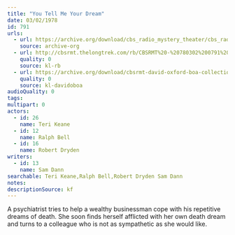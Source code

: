 ```yaml
---
title: "You Tell Me Your Dream"
date: 03/02/1978
id: 791
urls: 
  - url: https://archive.org/download/cbs_radio_mystery_theater/cbs_radio_mystery_theater-0751-0800.zip/cbs_radio_mystery_theater-0751-0800%2Fcbsrmt_0791_you_tell_me_your_dream.mp3
    source: archive-org
  - url: http://cbsrmt.thelongtrek.com/rb/CBSRMT%20-%20780302%200791%20You%20Tell%20Me%20Your%20Dream_WLNH-FM__rb_problems.mp3
    quality: 0
    source: kl-rb
  - url: https://archive.org/download/cbsrmt-david-oxford-boa-collection/CBSRMT-780302-0791-You-Tell-Me-Your-Dream-(128-48)_WBBM-JE-{BoA}.mp3
    quality: 0
    source: kl-davidoboa
audioQuality: 0
tags: 
multipart: 0
actors:  
  - id: 26
    name: Teri Keane  
  - id: 12
    name: Ralph Bell  
  - id: 16
    name: Robert Dryden
writers:  
  - id: 13
    name: Sam Dann
searchable: Teri Keane,Ralph Bell,Robert Dryden Sam Dann
notes: 
descriptionSource: kf
---
```

A psychiatrist tries to help a wealthy businessman cope with his repetitive dreams of death. She soon finds herself afflicted with her own death dream and turns to a colleague who is not as sympathetic as she would like.